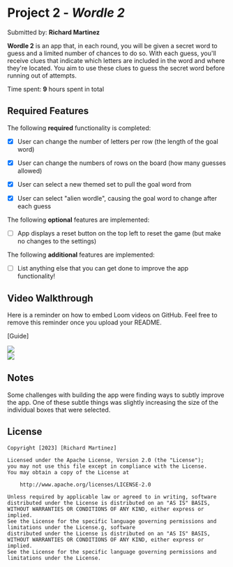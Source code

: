   # Project 2 - *Wordle 2*

Submitted by: **Richard Martinez**
 
**Wordle 2** is an app that, in each round, you will be given a secret word to guess and a limited number of chances to do so. With each guess, you'll receive clues that  indicate which letters are included in the word and where they're located. You aim to use these clues to guess the secret word before running out of attempts.
    
Time spent: **9** hours spent in total  
   
## Required Features  
  
The following **required** functionality is completed:   
   
- [x] User can change the number of letters per row (the length of the goal word) 
- [x] User can change the numbers of rows on the board (how many guesses allowed) 
- [x] User can select a new themed set to pull the goal word from
- [x] User can select "alien wordle", causing the goal word to change after each guess  


The following **optional** features are implemented:

- [ ] App displays a reset button on the top left to reset the game (but make no changes to the settings)

The following **additional** features are implemented:

- [ ] List anything else that you can get done to improve the app functionality!

## Video Walkthrough

Here is a reminder on how to embed Loom videos on GitHub. Feel free to remove this reminder once you upload your README. 

[Guide]
<div>
    <a href="https://www.loom.com/share/46437fbf07be4384a2fe0a0399931442">
    </a>
    <a href="https://www.loom.com/share/46437fbf07be4384a2fe0a0399931442">
      <img style="max-width:300px;" src="https://cdn.loom.com/sessions/thumbnails/46437fbf07be4384a2fe0a0399931442-with-play.gif">
    </a>
</div>

<div>
    <a href="https://www.loom.com/share/41636dd7bd17433689e1d92fecfff72e">
    </a>
    <a href="https://www.loom.com/share/41636dd7bd17433689e1d92fecfff72e">
      <img style="max-width:300px;" src="https://cdn.loom.com/sessions/thumbnails/41636dd7bd17433689e1d92fecfff72e-with-play.gif">
    </a>
</div>

## Notes

Some challenges with building the app were finding ways to subtly improve the app. One of these subtle things was slightly increasing the size of the individual boxes that were selected.

## License

    Copyright [2023] [Richard Martinez]

    Licensed under the Apache License, Version 2.0 (the "License");
    you may not use this file except in compliance with the License.
    You may obtain a copy of the License at

        http://www.apache.org/licenses/LICENSE-2.0

    Unless required by applicable law or agreed to in writing, software
    distributed under the License is distributed on an "AS IS" BASIS,
    WITHOUT WARRANTIES OR CONDITIONS OF ANY KIND, either express or implied.
    See the License for the specific language governing permissions and
    limitations under the License.g, software
    distributed under the License is distributed on an "AS IS" BASIS,
    WITHOUT WARRANTIES OR CONDITIONS OF ANY KIND, either express or implied.
    See the License for the specific language governing permissions and
    limitations under the License.
